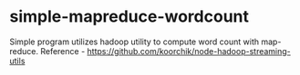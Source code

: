 # simple-mapreduce-wordcount

Simple program utilizes hadoop utility to compute word count with map-reduce.
Reference - https://github.com/koorchik/node-hadoop-streaming-utils